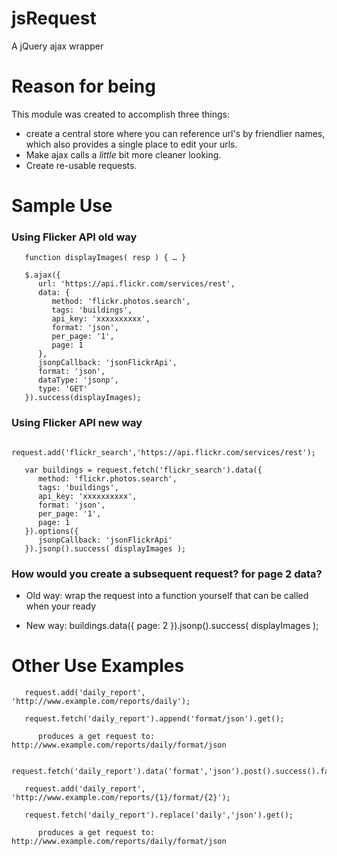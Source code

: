 jsRequest
=========

A jQuery ajax wrapper

# Reason for being

This module was created to accomplish three things: 

- create a central store where you can reference url's by friendlier names, which also provides a single place to edit your urls.
- Make ajax calls a *little* bit more cleaner looking.
- Create re-usable requests.


# Sample Use

### Using Flicker API old way

````
   function displayImages( resp ) { … }
````

````
   $.ajax({
      url: 'https://api.flickr.com/services/rest',
      data: {
         method: 'flickr.photos.search',
         tags: 'buildings',
         api_key: 'xxxxxxxxxx',
         format: 'json',
         per_page: '1',
         page: 1
      },
      jsonpCallback: 'jsonFlickrApi',
      format: 'json',
      dataType: 'jsonp',
      type: 'GET'
   }).success(displayImages);
````


### Using Flicker API new way

````
   request.add('flickr_search','https://api.flickr.com/services/rest');

   var buildings = request.fetch('flickr_search').data({
      method: 'flickr.photos.search',
      tags: 'buildings',
      api_key: 'xxxxxxxxxx',
      format: 'json',
      per_page: '1',
      page: 1
   }).options({
      jsonpCallback: 'jsonFlickrApi'
   }).jsonp().success( displayImages );
````


### How would you create a subsequent request? for page 2 data?

   - Old way: wrap the request into a function yourself that can be called when your ready

   - New way: buildings.data({ page: 2 }).jsonp().success( displayImages );


# Other Use Examples

````
   request.add('daily_report', 'http://www.example.com/reports/daily');

   request.fetch('daily_report').append('format/json').get();

      produces a get request to: http://www.example.com/reports/daily/format/json

   request.fetch('daily_report').data('format','json').post().success().fail();
````

````
   request.add('daily_report', 'http://www.example.com/reports/{1}/format/{2}');

   request.fetch('daily_report').replace('daily','json').get();

      produces a get request to: http://www.example.com/reports/daily/format/json
````
